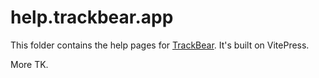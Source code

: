 # help.trackbear.app

This folder contains the help pages for [TrackBear](https://trackbear.app). It's built on VitePress.

More TK.